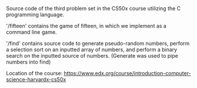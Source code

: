 Source code of the third problem set in the CS50x course utilizing the C programming language.

'/fifteen' contains the game of fifteen, in which we implement as a command line game.

'/find' contains source code to generate pseudo-random numbers, perform a selection sort on an inputted array of numbers, and perform a binary search on the inputted source of numbers. (Generate was used to pipe numbers into find)

Location of the course: https://www.edx.org/course/introduction-computer-science-harvardx-cs50x